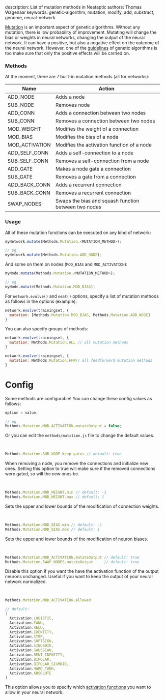 description: List of mutation methods in Neataptic
authors: Thomas Wagenaar
keywords: genetic-algorithm, mutation, modify, add, substract, genome, neural-network

[Mutation](https://en.wikipedia.org/wiki/Mutation_(genetic_algorithm)) is an important aspect of genetic algorithms. Without any mutation, there is low probability of improvement. Mutating will change the bias or weights in neural networks, changing the output of the neural network. It can have a positive, but also a negative effect on the outcome of the neural network. However, one of the [guidelines](https://en.wikipedia.org/wiki/Genetic_algorithm#Selection) of genetic algorithms is too make sure that only the positive effects will be carried on.

### Methods

At the moment, there are 7 built-in mutation methods (all for networks):

Name | Action |
---- | ------ |
ADD_NODE | Adds a node
SUB_NODE | Removes node
ADD_CONN | Adds a connection between two nodes
SUB_CONN | Removes a connection between two nodes
MOD_WEIGHT | Modifies the weight of a connection
MOD_BIAS | Modifies the bias of a node
MOD_ACTIVATION | Modifies the activation function of a node
ADD_SELF_CONN | Adds a self-connection to a node
SUB_SELF_CONN | Removes a self-connection from a node
ADD_GATE | Makes a node gate a connection
SUB_GATE | Removes a gate from a connection
ADD_BACK_CONN | Adds a recurrent connection
SUB_BACK_CONN | Removes a recurrent connection
SWAP_NODES | Swaps the bias and squash function between two nodes

### Usage
All of these mutation functions can be executed on any kind of network:

```javascript
myNetwork.mutate(Methods.Mutation.<MUTATION_METHOD>);

// eg.
myNetwork.mutate(Methods.Mutation.ADD_NODE);
```

And some on them on nodes (`MOD_BIAS` and `MOD_ACTIVATION`):

```javascript
myNode.mutate(Methods.Mutation.<MUTATION_METHOD>);

// eg.
myNode.mutate(Methods.Mutation.MOD_BIAS);
```

For `network.evolve()` and `neat()` options, specify a list of mutation methods as follows in the options (example):

```js
network.evolve(trainingset, {
  mutation: [Methods.Mutation.MOD_BIAS, Methods.Mutation.ADD_NODE]
}
```

You can also specify groups of methods:

```js
network.evolve(trainingset, {
  mutation: Methods.Mutation.ALL // all mutation methods
}

network.evolve(trainingset, {
  mutation: Methods.Mutation.FFW// all feedforward mutation methods
}
```

# Config
Some methods are configurable! You can change these config values as follows:

```js
option = value;

// eg.
Methods.Mutation.MOD_ACTIVATION.mutateOutput = false;
```

Or you can edit the `methods/mutation.js` file to change the default values.

&zwnj;

```js
Methods.Mutation.SUB_NODE.keep_gates // default: true
```
When removing a node, you remove the connections and initialize new ones. Setting this option to true will make sure if the removed connections were gated, so will the new ones be.

&zwnj;

```js
Methods.Mutation.MOD_WEIGHT.min // default: -1
Methods.Mutation.MOD_WEIGHT.max // default: 1
```
Sets the upper and lower bounds of the modification of connection weights.

&zwnj;

```js
Methods.Mutation.MOD_BIAS.min // default: -1
Methods.Mutation.MOD_BIAS.max // default: 1
```
Sets the upper and lower bounds of the modification of neuron biases.

&zwnj;

```js
Methods.Mutation.MOD_ACTIVATION.mutateOutput // default: true
Methods.Mutation.SWAP_NODES.mutateOutput     // default: true
```
Disable this option if you want the have the activation function of the output neurons unchanged. Useful if you want to keep the output of your neural network normalized.

&zwnj;

```js
Methods.Mutation.MOD_ACTIVATION.allowed

// default:
[
  Activation.LOGISTIC,
  Activation.TANH,
  Activation.RELU,
  Activation.IDENTITY,
  Activation.STEP,
  Activation.SOFTSIGN,
  Activation.SINUSOID,
  Activation.GAUSSIAN,
  Activation.BENT_IDENTITY,
  Activation.BIPOLAR,
  Activation.BIPOLAR_SIGMOID,
  Activation.HARD_TANH,
  Activation.ABSOLUTE
]
```

This option allows you to specify which [activation functions](activation.md) you want to allow in your neural network.

&zwnj;

